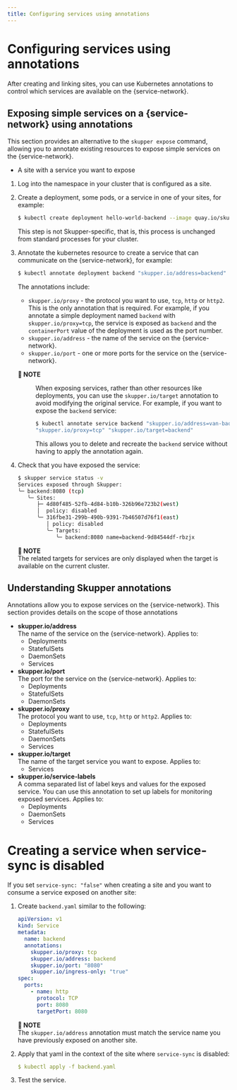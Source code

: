 ```yaml
---
title: Configuring services using annotations
---
```

# Configuring services using annotations

After creating and linking sites, you can use Kubernetes annotations to control which services are available on the {service-network}.

## Exposing simple services on a {service-network} using annotations

This section provides an alternative to the `skupper expose` command, allowing you to annotate existing resources to expose simple services on the {service-network}.

* A site with a service you want to expose

1. Log into the namespace in your cluster that is configured as a site.
2. Create a deployment, some pods, or a service in one of your sites, for example:

   ```bash
   $ kubectl create deployment hello-world-backend --image quay.io/skupper/hello-world-backend
   ```

   This step is not Skupper-specific, that is, this process is unchanged from standard processes for your cluster.
3. Annotate the kubernetes resource to create a service that can communicate on the {service-network}, for example:

   ```bash
   $ kubectl annotate deployment backend "skupper.io/address=backend" "skupper.io/port=8080" "skupper.io/proxy=tcp"
   ```

   The annotations include:

   * `skupper.io/proxy` - the protocol you want to use, `tcp`, `http` or `http2`.
   This is the only annotation that is required.
   For example, if you annotate a simple deployment named `backend` with `skupper.io/proxy=tcp`, the service is exposed as `backend` and the `containerPort` value of the deployment is used as the port number.
   * `skupper.io/address` - the name of the service on the {service-network}.
   * `skupper.io/port` - one or more ports for the service on the {service-network}.

   <dl><dt><strong>📌 NOTE</strong></dt><dd>

   When exposing services, rather than other resources like deployments, you can use the `skupper.io/target` annotation to avoid modifying the original service.
   For example, if you want to expose the `backend` service:

   ```bash
   $ kubectl annotate service backend "skupper.io/address=van-backend" "skupper.io/port=8080" \
   "skupper.io/proxy=tcp" "skupper.io/target=backend"
   ```

   This allows you to delete and recreate the `backend` service without having to apply the annotation again.
   </dd></dl>
4. Check that you have exposed the service:

   ```bash
   $ skupper service status -v
   Services exposed through Skupper:
   ╰─ backend:8080 (tcp)
      ╰─ Sites:
         ├─ 4d80f485-52fb-4d84-b10b-326b96e723b2(west)
         │  policy: disabled
         ╰─ 316fbe31-299b-490b-9391-7b46507d76f1(east)
            │ policy: disabled
            ╰─ Targets:
               ╰─ backend:8080 name=backend-9d84544df-rbzjx
   ```

   **📌 NOTE**\
   The related targets for services are only displayed when the target is available on the current cluster.

## Understanding Skupper annotations

Annotations allow you to expose services on the {service-network}.
This section provides details on the scope of those annotations

* **skupper.io/address**\
The name of the service on the {service-network}.
Applies to:
  * Deployments
  * StatefulSets
  * DaemonSets
  * Services
* **skupper.io/port**\
The port for the service on the {service-network}.
Applies to:
  * Deployments
  * StatefulSets
  * DaemonSets
* **skupper.io/proxy**\
The protocol you want to use, `tcp`, `http` or `http2`.
Applies to:
  * Deployments
  * StatefulSets
  * DaemonSets
  * Services
* **skupper.io/target**\
The name of the target service you want to expose.
Applies to:
  * Services
* **skupper.io/service-labels**\
A comma separated list of label keys and values for the exposed service.
You can use this annotation to set up labels for monitoring exposed services.
Applies to:
  * Deployments
  * DaemonSets
  * Services

# Creating a service when service-sync is disabled

If you set `service-sync: "false"` when creating a site and you want to consume a service exposed on another site:

1. Create `backend.yaml` similar to the following:

   ```yaml
   apiVersion: v1
   kind: Service
   metadata:
     name: backend
     annotations:
       skupper.io/proxy: tcp
       skupper.io/address: backend
       skupper.io/port: "8080"
       skupper.io/ingress-only: "true"
   spec:
     ports:
       - name: http
         protocol: TCP
         port: 8080
         targetPort: 8080
   ```

   **📌 NOTE**\
   The `skupper.io/address` annotation must match the service name you have previously exposed on another site.
2. Apply that yaml in the context of the site where `service-sync` is disabled:

   ```yaml
   $ kubectl apply -f backend.yaml
   ```
3. Test the service.
